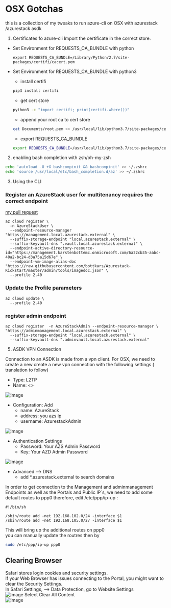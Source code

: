 # OSX Gotchas
this is a collection of my tweaks to run azure-cli on OSX with azurestack /azurestack asdk
1. Certificates fo azure-cli
Import the certificate in the correct store. 

* Set Environment for REQUESTS_CA_BUNDLE with python

    ```azurecli
    export REQUESTS_CA_BUNDLE=/Library/Python/2.7/site-packages/certifi/cacert.pem
    ```

* Set Environment for REQUESTS_CA_BUNDLE with python3

    * install certifi
    ```zsh
    pip3 install certifi
    ```

    * get cert store
    ```zsh
    python3 -c "import certifi; print(certifi.where())"
    ```
    * append your root ca to cert store  

    ```zsh
    cat Documents/root.pem >> /usr/local/lib/python3.7/site-packages/certifi/cacert.pem
    ```

    * export REQUESTS_CA_BUNDLE

    ```zsh
    export REQUESTS_CA_BUNDLE=/usr/local/lib/python3.7/site-packages/certifi/cacert.pem
    ```

2. enabling bash completion with zsh/oh-my-zsh

```zsh
echo 'autoload -U +X bashcompinit && bashcompinit' >> ~/.zshrc
echo 'source /usr/local/etc/bash_completion.d/az' >> ~/.zshrc
```




3. Using the CLI

### Register an AzureStack user for multitenancy requires the correct endpoint 
[my pull request](https://github.com/MicrosoftDocs/azure-docs/pull/17808)

```azurecli
az cloud register \
  -n AzureStackUser \
  --endpoint-resource-manager "https://management.local.azurestack.external" \
  --suffix-storage-endpoint "local.azurestack.external" \
  --suffix-keyvault-dns ".vault.local.azurestack.external" \
  --endpoint-active-directory-resource-id="https://management.karstenbottemc.onmicrosoft.com/6a22cb35-aabc-40a2-bc24-d3a75a15d67e" \
  --endpoint-vm-image-alias-doc "https://raw.githubusercontent.com/bottkars/Azurestack-Kickstart/master/admin/tools/imagedoc.json" \
  --profile 2.40
```
### Update the Profile parameters
```azurecli
az cloud update \
  --profile 2.40
```


### register admin endpoint
```azurecli
az cloud register  -n AzureStackAdmin --endpoint-resource-manager \ "https://adminmanagement.local.azurestack.external" \
  --suffix-storage-endpoint "local.azurestack.external" \
  --suffix-keyvault-dns ".adminvault.local.azurestack.external"
```


5. ASDK VPN Connection

Connection to an ASDK is made from a vpn client.
For OSX, we need to create a new create a new vpn connection with the following settings ( translation to follow)

- Type: L2TP
- Name: <<your provided name>> 

![image](https://user-images.githubusercontent.com/8255007/47666096-01bb3b80-dba3-11e8-81d3-5498bb745400.png)  
    
- Configuration: Add
    - name: AzureStack
    - address: you azs ip
    - username: AzurestackAdmin

![image](https://user-images.githubusercontent.com/8255007/47666189-3202da00-dba3-11e8-9f22-3219e81499a6.png)  
- Authentication Settings
    - Password: Your AZS Admin Password
    - Key: Your AZD Admin Password

![image](https://user-images.githubusercontent.com/8255007/47666239-5494f300-dba3-11e8-811c-ef0ab3ab9cb7.png)  
- Advanced --> DNS  
    - add *.azurestack.external to search domains


In order to get connection to the Management and adminmanagement Endpoints as well as the Portals and Public IP´s,
we need to add some default routes to ppp0
therefore, edit /etc/ppp/ip-up :

```vi
#!/bin/sh

/sbin/route add -net 192.168.102.0/24 -interface $1
/sbin/route add -net 192.168.105.0/27 -interface $1
```
This will bring up the additional routes on ppp0   
you can manually update the routres then by  

```bash
sudo /etc/ppp/ip-up ppp0
```

## Clearing Browser
Safari stores login cookies and security settings.  
If your Web Browser has issues connecting to the Portal, you might want to clear the Security Settings.   
In Safari Settings, --> Data Protection, go to Website Settings   
![image](https://user-images.githubusercontent.com/8255007/47666309-84dc9180-dba3-11e8-9779-1242b47874a1.png)
Select Clear All Content  
![image](https://user-images.githubusercontent.com/8255007/47666330-945bda80-dba3-11e8-832e-4847a733ec1a.png)  

